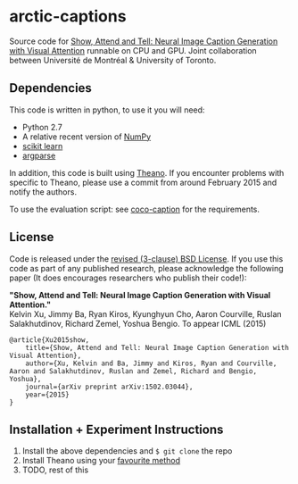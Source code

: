 # arctic-captions

Source code for [Show, Attend and Tell: Neural Image Caption Generation with Visual Attention](http://arxiv.org/abs/1502.03044)
runnable on CPU and GPU. Joint collaboration between Université de Montréal & University of Toronto.

## Dependencies

This code is written in python, to use it you will need:

* Python 2.7
* A relative recent version of [NumPy](http://www.numpy.org/)
* [scikit learn](http://scikit-learn.org/stable/index.html)
* [argparse](https://www.google.ca/search?q=argparse&oq=argparse&aqs=chrome..69i57.1260j0j1&sourceid=chrome&es_sm=122&ie=UTF-8#q=argparse+pip)

In addition, this code is built using
[Theano](http://www.deeplearning.net/software/theano/). If you encounter
problems with specific to Theano, please use a commit from around February 2015
and notify the authors.

To use the evaluation script: see [coco-caption](https://github.com/tylin/coco-caption) for the requirements.

## License

Code is released under the [revised (3-clause) BSD License](http://directory.fsf.org/wiki/License:BSD_3Clause). If you use this
code as part of any published research, please acknowledge the following paper
(It does encourages researchers who publish their code!):

**"Show, Attend and Tell: Neural Image Caption Generation with Visual Attention."**  
Kelvin Xu, Jimmy Ba, Ryan Kiros, Kyunghyun Cho, Aaron Courville, Ruslan
Salakhutdinov, Richard Zemel, Yoshua Bengio. To appear ICML (2015)

    @article{Xu2015show,
        title={Show, Attend and Tell: Neural Image Caption Generation with Visual Attention},
        author={Xu, Kelvin and Ba, Jimmy and Kiros, Ryan and Courville, Aaron and Salakhutdinov, Ruslan and Zemel, Richard and Bengio, Yoshua},
        journal={arXiv preprint arXiv:1502.03044},
        year={2015}
    }

## Installation + Experiment Instructions

1) Install the above dependencies and `$ git clone` the repo  
2) Install Theano using your [favourite method](http://www.deeplearning.net/software/theano/)   
3) TODO, rest of this
